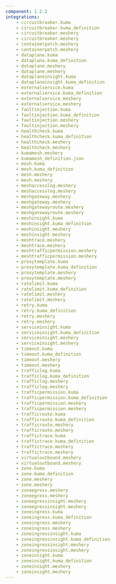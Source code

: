 ```yaml
---
component: 1.2.2
integrations:
    - circuitbreaker.kuma
    - circuitbreaker.kuma_definition
    - circuitbreaker.meshery
    - circuitbreaker.meshery
    - containerpatch.meshery
    - containerpatch.meshery
    - dataplane.kuma
    - dataplane.kuma_definition
    - dataplane.meshery
    - dataplane.meshery
    - dataplaneinsight.kuma
    - dataplaneinsight.kuma_definition
    - externalservice.kuma
    - externalservice.kuma_definition
    - externalservice.meshery
    - externalservice.meshery
    - faultinjection.kuma
    - faultinjection.kuma_definition
    - faultinjection.meshery
    - faultinjection.meshery
    - healthcheck.kuma
    - healthcheck.kuma_definition
    - healthcheck.meshery
    - healthcheck.meshery
    - kumamesh.meshery
    - kumamesh_definition.json
    - mesh.kuma
    - mesh.kuma_definition
    - mesh.meshery
    - mesh.meshery
    - meshaccesslog.meshery
    - meshaccesslog.meshery
    - meshgateway.meshery
    - meshgateway.meshery
    - meshgatewayroute.meshery
    - meshgatewayroute.meshery
    - meshinsight.kuma
    - meshinsight.kuma_definition
    - meshinsight.meshery
    - meshinsight.meshery
    - meshtrace.meshery
    - meshtrace.meshery
    - meshtrafficpermission.meshery
    - meshtrafficpermission.meshery
    - proxytemplate.kuma
    - proxytemplate.kuma_definition
    - proxytemplate.meshery
    - proxytemplate.meshery
    - ratelimit.kuma
    - ratelimit.kuma_definition
    - ratelimit.meshery
    - ratelimit.meshery
    - retry.kuma
    - retry.kuma_definition
    - retry.meshery
    - retry.meshery
    - serviceinsight.kuma
    - serviceinsight.kuma_definition
    - serviceinsight.meshery
    - serviceinsight.meshery
    - timeout.kuma
    - timeout.kuma_definition
    - timeout.meshery
    - timeout.meshery
    - trafficlog.kuma
    - trafficlog.kuma_definition
    - trafficlog.meshery
    - trafficlog.meshery
    - trafficpermission.kuma
    - trafficpermission.kuma_definition
    - trafficpermission.meshery
    - trafficpermission.meshery
    - trafficroute.kuma
    - trafficroute.kuma_definition
    - trafficroute.meshery
    - trafficroute.meshery
    - traffictrace.kuma
    - traffictrace.kuma_definition
    - traffictrace.meshery
    - traffictrace.meshery
    - virtualoutbound.meshery
    - virtualoutbound.meshery
    - zone.kuma
    - zone.kuma_definition
    - zone.meshery
    - zone.meshery
    - zoneegress.meshery
    - zoneegress.meshery
    - zoneegressinsight.meshery
    - zoneegressinsight.meshery
    - zoneingress.kuma
    - zoneingress.kuma_definition
    - zoneingress.meshery
    - zoneingress.meshery
    - zoneingressinsight.kuma
    - zoneingressinsight.kuma_definition
    - zoneingressinsight.meshery
    - zoneingressinsight.meshery
    - zoneinsight.kuma
    - zoneinsight.kuma_definition
    - zoneinsight.meshery
    - zoneinsight.meshery
---
```

